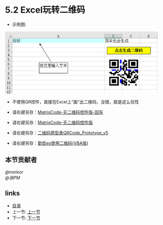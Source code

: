 # 5.2 Excel玩转二维码
- 示例图:

![](images/5.2.jpg)

- 不使用QR控件，直接在Excel上“画”出二维码，没错，就是这么任性
  
 * 请右键另存：[MatrixCode-无二维码控件版-回车](src/5.2.1.xls)

 * 请右键另存：[MatrixCode-无二维码控件版](src/5.2.2.xls)

 * 请右键另存：[二维码原型表QRCode_Prototype_v5](src/5.2.3.xlsm)

 * 请右键另存：[勤哲es使用二维码(VBA版)](files/5.2.4.zip)


## 本节贡献者
*@meteor*  
*@张PM*

## links
  * [目录](<preface.md>)
  * 上一节: [上一节](<05.1.md>)
  * 下一节: [下一节](<05.3.md>)
